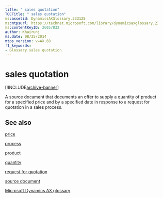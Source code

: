 ```yaml
---
title: " sales quotation"
TOCTitle: " sales quotation"
ms:assetid: DynamicsAXGlossary.233125
ms:mtpsurl: https://technet.microsoft.com/library/dynamicsaxglossary.233125(v=AX.60)
ms:contentKeyID: 36057832
author: Khairunj
ms.date: 08/25/2014
mtps_version: v=AX.60
f1_keywords:
- Glossary.sales quotation
---
```


# sales quotation


[!INCLUDE[archive-banner](includes/archive-banner.md)]

A source document that documents an offer to supply a quantity of product for a specified price and by a specified date in response to a request for quotation in a sales process.

## See also

[price](price.md)

[process](process.md)

[product](product.md)

[quantity](quantity.md)

[request for quotation](request-for-quotation.md)

[source document](source-document.md)

[Microsoft Dynamics AX glossary](glossary/microsoft-dynamics-ax-glossary.md)

  


